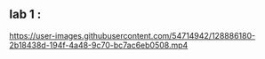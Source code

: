 ## lab 1 :

https://user-images.githubusercontent.com/54714942/128886180-2b18438d-194f-4a48-9c70-bc7ac6eb0508.mp4

